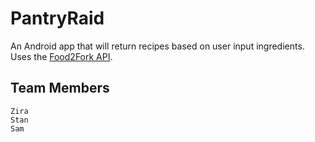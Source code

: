 # PantryRaid
An Android app that will return recipes based on user input ingredients. <br>
Uses the [Food2Fork API](https://www.food2fork.com/).

## Team Members
```
Zira
Stan
Sam
```
